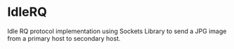 # IdleRQ
Idle RQ protocol implementation using Sockets Library to send a JPG image from a primary host to secondary host.
